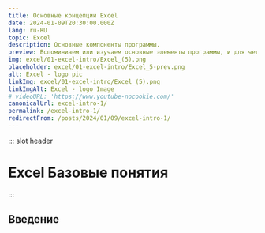 ```yaml
---
title: Основные концепции Excel
date: 2024-01-09T20:30:00.000Z
lang: ru-RU
topic: Excel
description: Основные компоненты программы.
preview: Вспоминиаем или изучаем основные элементы программы, и для чего ее вообще применяюет.
img: excel/01-excel-intro/Excel_(5).png
placeholder: excel/01-excel-intro/Excel_5-prev.png
alt: Excel - logo pic
linkImg: excel/01-excel-intro/Excel_(5).png
linkImgAlt: Excel - logo Image
# videoURL: 'https://www.youtube-nocookie.com/'
canonicalUrl: excel-intro-1/
permalink: /excel-intro-1/
redirectFrom: /posts/2024/01/09/excel-intro-1/
---
```


::: slot header

# Excel Базовые понятия

:::

## Введение
